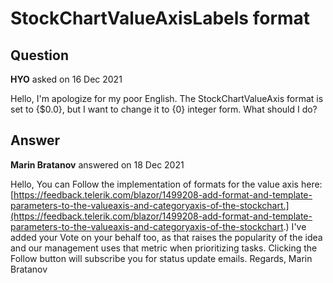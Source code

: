 # StockChartValueAxisLabels format

## Question

**HYO** asked on 16 Dec 2021

Hello, I'm apologize for my poor English. The StockChartValueAxis format is set to {$0.0}, but I want to change it to {0} integer form. What should I do?

## Answer

**Marin Bratanov** answered on 18 Dec 2021

Hello, You can Follow the implementation of formats for the value axis here: [https://feedback.telerik.com/blazor/1499208-add-format-and-template-parameters-to-the-valueaxis-and-categoryaxis-of-the-stockchart.](https://feedback.telerik.com/blazor/1499208-add-format-and-template-parameters-to-the-valueaxis-and-categoryaxis-of-the-stockchart.) I've added your Vote on your behalf too, as that raises the popularity of the idea and our management uses that metric when prioritizing tasks. Clicking the Follow button will subscribe you for status update emails. Regards, Marin Bratanov
